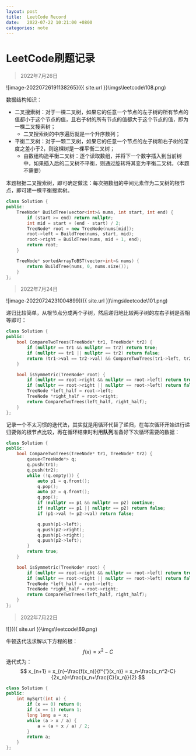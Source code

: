 ```yaml
---
layout:	post
title:	LeetCode Record
date:   2022-07-22 10:21:00 +0800
categories: note
---
```


# LeetCode刷题记录

> 2022年7月26日

![image-20220726191138265]({{ site.url }}\imgs\leetcode\108.png)

数据结构知识：

- 二叉搜索树：对于一棵二叉树，如果它的任意一个节点的左子树的所有节点的值都小于这个节点的值，且右子树的所有节点的值都大于这个节点的值，即为一棵二叉搜索树；
  - 二叉搜索树的中序遍历就是一个升序数列；
- 平衡二叉树：对于一颗二叉树，如果它的任意一个节点的左子树和右子树的深度之差小于2，则这棵树是一棵平衡二叉树；
  - 由数组构造平衡二叉树：逐个读取数组，并将下一个数字插入到当前树中，如果插入后的二叉树不平衡，则通过旋转将其变为平衡二叉树。（本题不需要）

本题根据二叉搜索树，即可确定做法：每次把数组的中间元素作为二叉树的根节点，即可建一棵平衡搜索树。

```c++
class Solution {
public:
    TreeNode* BuildTree(vector<int>& nums, int start, int end) {
        if (start >= end) return nullptr;
        int mid = start + (end - start) / 2;
        TreeNode* root = new TreeNode(nums[mid]);
        root->left = BuildTree(nums, start, mid);
        root->right = BuildTree(nums, mid + 1, end);
        return root;
    }

    TreeNode* sortedArrayToBST(vector<int>& nums) {
        return BuildTree(nums, 0, nums.size());
    }
};
```

> 2022年7月24日

![image-20220724231004899]({{ site.url }}\imgs\leetcode\101.png)

递归比较简单，从根节点分成两个子树，然后递归地比较两子树的左右子树是否相等即可：

```c++
class Solution {
public:
    bool CompareTwoTrees(TreeNode* tr1, TreeNode* tr2) {
        if (nullptr == tr1 && nullptr == tr2) return true;
        if (nullptr == tr1 || nullptr == tr2) return false;
        return (tr1->val == tr2->val) && CompareTwoTrees(tr1->left, tr2->right) && CompareTwoTrees(tr1->right, tr2->left);
    }

    bool isSymmetric(TreeNode* root) {
        if (nullptr == root->right && nullptr == root->left) return true;
        if (nullptr == root->right || nullptr == root->left) return false;
        TreeNode *left_half = root->left;
        TreeNode *right_half = root->right;
        return CompareTwoTrees(left_half, right_half);
    }
};
```

记录一个不太习惯的迭代法，其实就是用循环代替了递归，在每次循环开始进行递归要做的根节点比较，再在循环结束时利用**队列**准备好下次循环需要的数据：

```c++
class Solution {
public:
    bool CompareTwoTrees(TreeNode* tr1, TreeNode* tr2) {
        queue<TreeNode*> q;
        q.push(tr1);
        q.push(tr2);
        while (!q.empty()) {
            auto p1 = q.front();
            q.pop();
            auto p2 = q.front();
            q.pop();
            if (nullptr == p1 && nullptr == p2) continue;
            if (nullptr == p1 || nullptr == p2) return false;
            if (p1->val != p2->val) return false;

            q.push(p1->left);
            q.push(p2->right);
            q.push(p1->right);
            q.push(p2->left);
        }
        return true;
    }

    bool isSymmetric(TreeNode* root) {
        if (nullptr == root->right && nullptr == root->left) return true;
        if (nullptr == root->right || nullptr == root->left) return false;
        TreeNode *left_half = root->left;
        TreeNode *right_half = root->right;
        return CompareTwoTrees(left_half, right_half);
    }
};
```

> 2022年7月22日

![]({{ site.url }}\imgs\leetcode\69.png)

牛顿迭代法求解以下方程的根：
$$
f(x)=x^2-C
$$
迭代式为：
$$
x_{n+1} = x_{n}-\frac{f(x_n)}{f^{'}(x_n)} = x_n-\frac{x_n^2-C}{2x_n}=\frac{x_n+\frac{C}{x_n}}{2}
$$

```c++
class Solution {
public:
    int mySqrt(int x) {
        if (x == 0) return 0;
        if (x == 1) return 1;
        long long a = x;
        while (a > x / a) {
            a = (a + x / a) / 2;
        }
        return a;
    }
};
```







